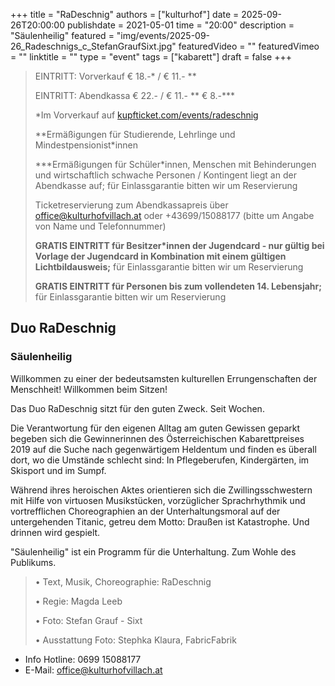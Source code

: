 +++
title = "RaDeschnig"
authors = ["kulturhof"]
date = 2025-09-26T20:00:00
publishdate = 2021-05-01
time = "20:00"
description = "Säulenheilig"
featured = "img/events/2025-09-26_Radeschnigs_c_StefanGraufSixt.jpg"
featuredVideo = ""
featuredVimeo = ""
linktitle = ""
type = "event"
tags = ["kabarett"]
draft = false
+++

> EINTRITT: Vorverkauf € 18.-\* / € 11.- \*\*
> 
> EINTRITT: Abendkassa € 22.- / € 11.- \*\* € 8.-\*\*\*
>
> \*Im Vorverkauf auf [kupfticket.com/events/radeschnig](https://kupfticket.com/events/radeschnig)
>
> \*\*Ermäßigungen für Studierende, Lehrlinge und Mindestpensionist\*innen
> 
> \*\*\*Ermäßigungen für Schüler\*innen, Menschen mit Behinderungen und wirtschaftlich schwache Personen / Kontingent liegt an der Abendkasse auf; für Einlassgarantie bitten wir um Reservierung
>
> Ticketreservierung zum Abendkassapreis über office@kulturhofvillach.at oder +43699/15088177 (bitte um Angabe von Name und Telefonnummer)
>
> **GRATIS EINTRITT für Besitzer\*innen der Jugendcard - nur gültig bei Vorlage der Jugendcard in Kombination mit einem gültigen Lichtbildausweis;** für Einlassgarantie bitten wir um Reservierung
>
> **GRATIS EINTRITT für Personen bis zum vollendeten 14. Lebensjahr;** für Einlassgarantie bitten wir um Reservierung

## Duo RaDeschnig
### Säulenheilig

Willkommen zu einer der bedeutsamsten kulturellen Errungenschaften der Menschheit!
Willkommen beim Sitzen!

Das Duo RaDeschnig sitzt für den guten Zweck. Seit Wochen.

Die Verantwortung für den eigenen Alltag am guten Gewissen geparkt begeben sich die Gewinnerinnen des Österreichischen Kabarettpreises 2019 auf die Suche nach gegenwärtigem Heldentum und finden es überall dort, wo die Umstände schlecht sind: In Pflegeberufen, Kindergärten, im Skisport und im Sumpf.

Während ihres heroischen Aktes orientieren sich die Zwillingsschwestern mit Hilfe von virtuosen Musikstücken, vorzüglicher Sprachrhythmik und vortrefflichen Choreographien an der Unterhaltungsmoral auf der untergehenden Titanic, getreu dem Motto: Draußen ist Katastrophe. Und drinnen wird gespielt.

"Säulenheilig" ist ein Programm für die Unterhaltung. Zum Wohle des Publikums.

>•	Text, Musik, Choreographie: RaDeschnig
>
>•	Regie: Magda Leeb
>
>•	Foto: Stefan Grauf - Sixt
>
>•	Ausstattung Foto: Stephka Klaura, FabricFabrik


- Info Hotline: 0699 15088177 
- E-Mail: office@kulturhofvillach.at
